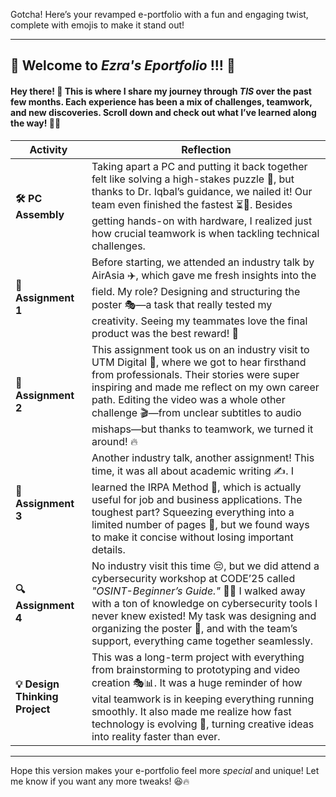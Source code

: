 Gotcha! Here’s your revamped e-portfolio with a fun and engaging twist, complete with emojis to make it stand out!  

---

## 🎉 Welcome to *Ezra's Eportfolio* !!! 🎉  

#### Hey there! 👋 This is where I share my journey through *TIS* over the past few months. Each experience has been a mix of challenges, teamwork, and new discoveries. Scroll down and check out what I’ve learned along the way! 🚀✨  

| **Activity** | **Reflection** |  
|--------------|---------------|  
| **🛠️ PC Assembly** | Taking apart a PC and putting it back together felt like solving a high-stakes puzzle 🧩, but thanks to Dr. Iqbal’s guidance, we nailed it! Our team even finished the fastest ⏳💨. Besides getting hands-on with hardware, I realized just how crucial teamwork is when tackling technical challenges. |  
| **🎨 Assignment 1** | Before starting, we attended an industry talk by AirAsia ✈️, which gave me fresh insights into the field. My role? Designing and structuring the poster 🎭—a task that really tested my creativity. Seeing my teammates love the final product was the best reward! 🤩 |  
| **🎥 Assignment 2** | This assignment took us on an industry visit to UTM Digital 🏢, where we got to hear firsthand from professionals. Their stories were super inspiring and made me reflect on my own career path. Editing the video was a whole other challenge 🎬—from unclear subtitles to audio mishaps—but thanks to teamwork, we turned it around! 🔥 |  
| **📑 Assignment 3** | Another industry talk, another assignment! This time, it was all about academic writing ✍️. I learned the IRPA Method 📌, which is actually useful for job and business applications. The toughest part? Squeezing everything into a limited number of pages 📏, but we found ways to make it concise without losing important details. |  
| **🔍 Assignment 4** | No industry visit this time 😔, but we did attend a cybersecurity workshop at CODE’25 called *"OSINT-Beginner’s Guide."* 🕵️‍♂️ I walked away with a ton of knowledge on cybersecurity tools I never knew existed! My task was designing and organizing the poster 🎨, and with the team’s support, everything came together seamlessly. |  
| **💡 Design Thinking Project** | This was a long-term project with everything from brainstorming to prototyping and video creation 🎭📊. It was a huge reminder of how vital teamwork is in keeping everything running smoothly. It also made me realize how fast technology is evolving 🚀, turning creative ideas into reality faster than ever. |  

---

Hope this version makes your e-portfolio feel more *special* and unique! Let me know if you want any more tweaks! 😆🔥
